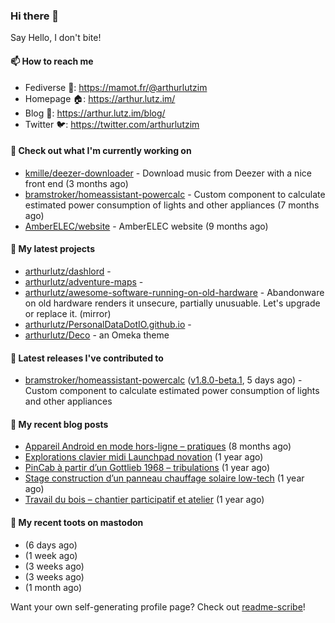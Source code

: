 ### Hi there 👋

Say Hello, I don't bite!

#### 📫 How to reach me

- Fediverse 🐘: https://mamot.fr/@arthurlutzim
- Homepage 🏠: https://arthur.lutz.im/
- Blog 📰: https://arthur.lutz.im/blog/
- Twitter 🐦: https://twitter.com/arthurlutzim

#### 👷 Check out what I'm currently working on

- [kmille/deezer-downloader](https://github.com/kmille/deezer-downloader) - Download music from Deezer with a nice front end (3 months ago)
- [bramstroker/homeassistant-powercalc](https://github.com/bramstroker/homeassistant-powercalc) - Custom component to calculate estimated power consumption of lights and other appliances (7 months ago)
- [AmberELEC/website](https://github.com/AmberELEC/website) - AmberELEC website (9 months ago)

#### 🌱 My latest projects

- [arthurlutz/dashlord](https://github.com/arthurlutz/dashlord) - 
- [arthurlutz/adventure-maps](https://github.com/arthurlutz/adventure-maps) - 
- [arthurlutz/awesome-software-running-on-old-hardware](https://github.com/arthurlutz/awesome-software-running-on-old-hardware) - Abandonware on old hardware renders it unsecure, partially unusuable. Let&#39;s upgrade or replace it. (mirror)
- [arthurlutz/PersonalDataDotIO.github.io](https://github.com/arthurlutz/PersonalDataDotIO.github.io) - 
- [arthurlutz/Deco](https://github.com/arthurlutz/Deco) - an Omeka theme

#### 🔭 Latest releases I've contributed to

- [bramstroker/homeassistant-powercalc](https://github.com/bramstroker/homeassistant-powercalc) ([v1.8.0-beta.1](https://github.com/bramstroker/homeassistant-powercalc/releases/tag/v1.8.0-beta.1), 5 days ago) - Custom component to calculate estimated power consumption of lights and other appliances

#### 📜 My recent blog posts

- [Appareil Android en mode hors-ligne – pratiques](https://arthur.lutz.im/blog/2022/10/17/appareil-android-en-mode-hors-ligne-pratiques/) (8 months ago)
- [Explorations clavier midi Launchpad novation](https://arthur.lutz.im/blog/2022/02/28/explorations-clavier-midi-launchpad-novation/) (1 year ago)
- [PinCab à partir d’un Gottlieb 1968 – tribulations](https://arthur.lutz.im/blog/2022/02/27/pincab-a-partir-dun-gottlieb-1968-tribulations/) (1 year ago)
- [Stage construction d’un panneau chauffage solaire low-tech](https://arthur.lutz.im/blog/2022/02/27/stage-construction-dun-panneau-chauffage-solaire-low-tech/) (1 year ago)
- [Travail du bois – chantier participatif et atelier](https://arthur.lutz.im/blog/2022/02/24/travail-du-bois-chantier-participatif-et-atelier/) (1 year ago)

#### 🐘 My recent toots on mastodon

- [](https://mamot.fr/@arthurlutzim/110637706910950464) (6 days ago)
- [](https://mamot.fr/@arthurlutzim/110623003415325099) (1 week ago)
- [](https://mamot.fr/@arthurlutzim/110547422498898856) (3 weeks ago)
- [](https://mamot.fr/@arthurlutzim/110547416316158863) (3 weeks ago)
- [](https://mamot.fr/@arthurlutzim/110456389633172491) (1 month ago)

Want your own self-generating profile page? Check out [readme-scribe](https://github.com/muesli/readme-scribe)!
